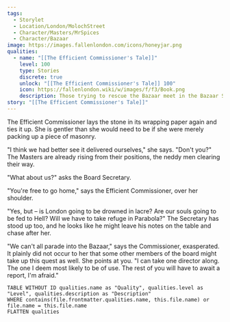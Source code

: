 ```yaml
---
tags:
  - Storylet
  - Location/London/MolochStreet
  - Character/Masters/MrSpices
  - Character/Bazaar
image: https://images.fallenlondon.com/icons/honeyjar.png
qualities:
  - name: "[[The Efficient Commissioner's Tale]]"
    level: 100
    type: Stories
    discrete: true
    unlock: "[[The Efficient Commissioner's Tale]] 100"
    icon: https://fallenlondon.wiki/w/images/f/f3/Book.png
    description: Those trying to rescue the Bazaar meet in the Bazaar Side-Streets
story: "[[The Efficient Commissioner's Tale]]"
---
```


The Efficient Commissioner lays the stone in its wrapping paper again and ties it up. She is gentler than she would need to be if she were merely packing up a piece of masonry.

"I think we had better see it delivered ourselves," she says. "Don't you?" The Masters are already rising from their positions, the neddy men clearing their way.

"What about us?" asks the Board Secretary.

"You're free to go home," says the Efficient Commissioner, over her shoulder.

"Yes, but – is London going to be drowned in lacre? Are our souls going to be fed to Hell? Will we have to take refuge in Parabola?" The Secretary has stood up too, and he looks like he might leave his notes on the table and chase after her.

"We can't all parade into the Bazaar," says the Commissioner, exasperated. It plainly did not occur to her that some other members of the board might take up this quest as well. She points at you. "I can take one director along. The one I deem most likely to be of use. The rest of you will have to await a report, I'm afraid."

```dataview
TABLE WITHOUT ID qualities.name as "Quality", qualities.level as "Level", qualities.description as "Description" 
WHERE contains(file.frontmatter.qualities.name, this.file.name) or file.name = this.file.name 
FLATTEN qualities
```